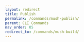 ```yaml
---
layout: redirect
title: Publish
permalink: /commands/mush-publish/
parent: CLI Commands
nav_order: 05
redirect_to: /commands/mush-build/
---
```



